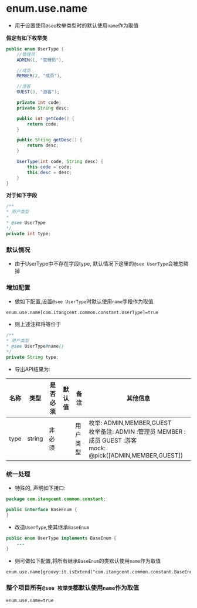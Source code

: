 # enum.use.name

- 用于设置使用`@see`枚举类型时的默认使用`name`作为取值


**假定有如下枚举类** 

```java
public enum UserType {
    //管理员
    ADMIN(1, "管理员"),

    //成员
    MEMBER(2, "成员"),

    //游客
    GUEST(3, "游客");

    private int code;
    private String desc;

    public int getCode() {
        return code;
    }

    public String getDesc() {
        return desc;
    }

    UserType(int code, String desc) {
        this.code = code;
        this.desc = desc;
    }
}
```

**对于如下字段**

```java
/**
* 用户类型
*
* @see UserType
*/
private int type;
```

### 默认情况

- 由于UserType中不存在字段type, 默认情况下这里的`@see UserType`会被忽略掉

### 增加配置

- 做如下配置,设置`@see UserType`时默认使用`name`字段作为取值

```properties
enum.use.name[com.itangcent.common.constant.UserType]=true
```

- 则上述注释将等价于

```java
/**
* 用户类型
* @see UserType#name()
*/
private String type;
```

- 导出API结果为:

| 名称 | 类型 | 是否必须 | 默认值 | 备注 | 其他信息 |
| --- | --- | --- | --- | --- | --- |
| type | string | 非必须 | | 用户类型 | 枚举: ADMIN,MEMBER,GUEST<br>枚举备注: ADMIN :管理员 MEMBER :成员 GUEST :游客<br>mock: @pick([ADMIN,MEMBER,GUEST])



### 统一处理

- 特殊的, 声明如下接口:

```java
package com.itangcent.common.constant;

public interface BaseEnum {
}
```

- 改造`UserType`,使其继承`BaseEnum`

```java
public enum UserType implements BaseEnum {
    ...
}
```

- 则可做如下配置,将所有继承`BaseEnum`的类默认使用`name`作为取值

```properties
enum.use.name[groovy:it.isExtend("com.itangcent.common.constant.BaseEnum")]=true
```

### 整个项目所有`@see 枚举类`都默认使用`name`作为取值


```properties
enum.use.name=true
```
